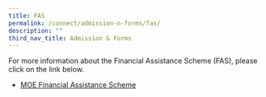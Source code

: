 ```yaml
---
title: FAS
permalink: /connect/admission-n-forms/fas/
description: ""
third_nav_title: Admission & Forms
---
```

<p>For more information about the Financial Assistance Scheme (FAS), please click on the link below.</p>
<ul>
<li><a href="https://www.moe.gov.sg/financial-matters/financial-assistance" target="_blank" rel="noopener">MOE Financial Assistance Scheme</a></li>
</ul>
